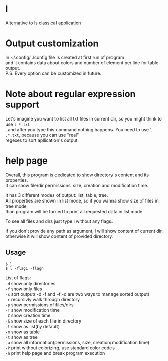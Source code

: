 # l
Alternative to ls classical application

# Output customization
In ~/.config/ .lconfig file is created at first run of program<br>
and it contains data about colors and number of element per line for table output.<br>
P.S. Every option can be customized in future.

# Note about regular expression support
Let's imagine you want to list all txt files in current dir, so you might think to use ```l *.txt```<br>,
and after you type this command nothing happens. You need to use ```l .*.txt```, because you can use "real"<br>
regexes to sort apllication's output.<br> 

# help page
Overall, this program is dedicated to show directory's content and its properties.<br>
It can show file/dir permissions, size, creation and modification time.<br>

It has 3 different modes of output: list, table, tree.<br>
All properties are shown in list mode, so if you wanna show size of files in tree mode,<br>
than program will be forced to print all requested data in list mode.<br>

To see all files and dirs just type l without any flags.<br>

If you don't provide any path as argument, l will show content of current dir,<br>
otherwise it will show content of provided directory.<br>

## Usage
```$ l```<br>
```$ l -flag1 -flagn```<br>

List of flags:<br>
```-d``` show only directories<br>
```-f``` show only files<br>
```-s``` sort output( -d -f and -f -d are two ways to manage sorted output)<br>
```-r``` recursivly walk through directory<br>
```-p``` show permissions of files/dirs<br>
```-T``` show modification time<br>
```-C``` show creation time<br>
```-S``` show size of each file in directory<br>
```-l``` show as list(by default)<br>
```-m``` show as table<br>
```-t``` show as tree<br>
```-a``` show all information(permissions, size, creation/modification time)<br>
```-P``` print without colorizing, use standard color codes<br>
```-h``` print help page and break program execution<br>
